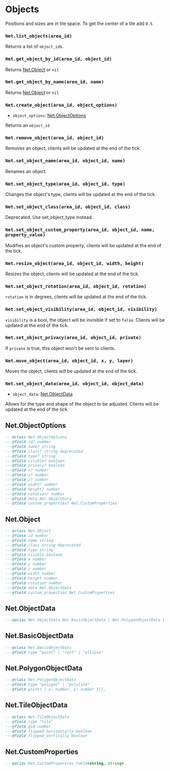 # Objects

Positions and sizes are in tile space. To get the center of a tile add `0.5`

### `Net.list_objects(area_id)`

Returns a list of `object_id`s.

### `Net.get_object_by_id(area_id, object_id)`

Returns [Net.Object](#netobject) or `nil`

### `Net.get_object_by_name(area_id, name)`

Returns [Net.Object](#netobject) or `nil`

### `Net.create_object(area_id, object_options)`

- `object_options`: [Net.ObjectOptions](#netobjectoptions)

Returns an `object_id`

### `Net.remove_object(area_id, object_id)`

Removes an object, clients will be updated at the end of the tick.

### `Net.set_object_name(area_id, object_id, name)`

Renames an object.

### `Net.set_object_type(area_id, object_id, type)`

Changes the object's type, clients will be updated at the end of the tick.

### `Net.set_object_class(area_id, object_id, class)`

Deprecated. Use set_object_type instead.

### `Net.set_object_custom_property(area_id, object_id, name, property_value)`

Modifies an object's custom property, clients will be updated at the end of the tick.

### `Net.resize_object(area_id, object_id, width, height)`

Resizes the object, clients will be updated at the end of the tick.

### `Net.set_object_rotation(area_id, object_id, rotation)`

`rotation` is in degrees, clients will be updated at the end of the tick.

### `Net.set_object_visibility(area_id, object_id, visibility)`

`visibility` is a bool, the object will be invisible if set to `false`. Clients will be updated at the end of the tick.

### `Net.set_object_privacy(area_id, object_id, private)`

If `private` is true, this object won't be sent to clients.

### `Net.move_object(area_id, object_id, x, y, layer)`

Moves the object, clients will be updated at the end of the tick.

### `Net.set_object_data(area_id, object_id, object_data)`

- `object_data`: [Net.ObjectData](#netobjectdata)

Allows for the type and shape of the object to be adjusted. Clients will be updated at the end of the tick.

## Net.ObjectOptions

```lua
---@class Net.ObjectOptions
---@field id? number
---@field name? string
---@field class? string deprecated
---@field type? string
---@field visible? boolean
---@field privacy? boolean
---@field x? number
---@field y? number
---@field z? number
---@field width? number
---@field height? number
---@field rotation? number
---@field data Net.ObjectData
---@field custom_properties? Net.CustomProperties
```

## Net.Object

```lua
---@class Net.Object
---@field id number
---@field name string
---@field class string deprecated
---@field type string
---@field visible boolean
---@field x number
---@field y number
---@field z number
---@field width number
---@field height number
---@field rotation number
---@field data Net.ObjectData
---@field custom_properties Net.CustomProperties
```

## Net.ObjectData

```lua
---@alias Net.ObjectData Net.BasicObjectData | Net.PolygonObjectData | Net.TileObjectData
```

## Net.BasicObjectData

```lua
---@class Net.BasicObjectData
---@field type "point" | "rect" | "ellipse"
```

## Net.PolygonObjectData

```lua
---@class Net.PolygonObjectData
---@field type "polygon" | "polyline"
---@field points { x: number, y: number }[],
```

## Net.TileObjectData

```lua
---@class Net.TileObjectData
---@field type "tile"
---@field gid number
---@field flipped_horizontally boolean
---@field flipped_vertically boolean
```

## Net.CustomProperties

```lua
---@alias Net.CustomProperties table<string, string>
```
